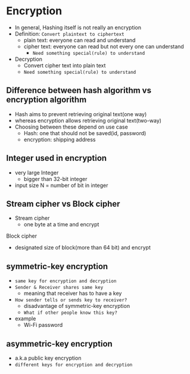 # Encryption

- In general, Hashing itself is not really an encryption
- Definition: `Convert plaintext to ciphertext`
    - plain text: everyone can read and understand
    - cipher text: everyone can read but not every one can understand
        - `Need something special(rule) to understand`
- Decryption
    - Convert cipher text into plain text
    - `Need something special(rule) to understand`

## Difference between hash algorithm vs encryption algorithm

- Hash aims to prevent retrieving original text(one way)
- whereas encryption allows retrieving original text(two-way)
- Choosing between these depend on use case
    - Hash: one that should not be saved(id, password)
    - encryption: shipping address

## Integer used in encryption

- very large Integer
    - bigger than 32-bit integer
- input size N = number of bit in integer

## Stream cipher vs Block cipher

- Stream cipher
  - one byte at a time and encrypt

Block cipher
  - designated size of block(more than 64 bit) and encrypt

## symmetric-key encryption

- `same key for encryption and decryption`
- `Sender & Receiver shares same key`
  - meaning that receiver has to have a key
- `How sender tells or sends key to receiver?`
  - disadvantage of symmetric-key encryption
  - `What if other people know this key?`
- example
    - Wi-Fi password
  
## asymmetric-key encryption

- a.k.a public key encryption
- `different keys for encryption and decryption`
